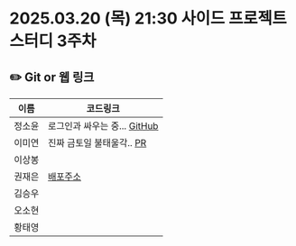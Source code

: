 # 2025.03.20 (목) 21:30 사이드 프로젝트 스터디 3주차

## ✏️ Git or 웹 링크

| 이름   | 코드링크                                                                                                                                                                                                                                           |
| ------ | -------------------------------------------------------------------------------------------------------------------------------------------------------------------------------------------------------------------------------------------------- |
| 정소윤 | 로그인과 싸우는 중... [GitHub](https://github.com/soyoonJ/mobile-wedding-invitation) |
| 이미연 | 진짜 금토일 불태울각.. [PR](https://github.com/iammiori/post-or-pay/pull/6)  |                                            
| 이상봉 |   |
| 권재은 |[배포주소](https://pomopro-five.vercel.app/)   |
| 김승우 |   | 
| 오소현 |   |
| 황태영 |   | 
